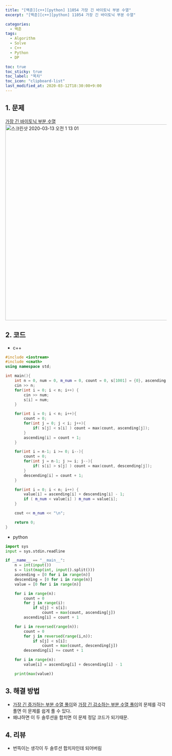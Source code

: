 ```yaml
---
title: "[백준][c++][python] 11054 가장 긴 바이토닉 부분 수열"
excerpt: "[백준][c++][python] 11054 가장 긴 바이토닉 부분 수열"

categories:
  - 백준
tags:
  - Algorithm
  - Solve
  - C++
  - Python
  - DP

toc: true
toc_sticky: true
toc_label: "목차"
toc_icon: "clipboard-list"
last_modified_at: 2020-03-12T18:30:00+9:00
---
```


## 1. 문제
[가장 긴 바이토닉 부분 수열](https://www.acmicpc.net/problem/11054)  
<img width="611" alt="스크린샷 2020-03-13 오전 1 13 01" src="https://user-images.githubusercontent.com/20227720/76542035-ca171000-64c7-11ea-8ed5-68fd0e0953f1.png">


## 2. 코드

- c++

```c++
#include <iostream>
#include <cmath>
using namespace std;

int main(){
    int n = 0, num = 0, m_num = 0, count = 0, s[1001] = {0}, ascending[1001] = {0}, descending[1001] = {0}, value[1001] = {0};
    cin >> n;
    for(int i = 0; i < n; i++) {
        cin >> num;
        s[i] = num;
    }

    for(int i = 0; i < n; i++){
        count = 0;
        for(int j = 0; j < i; j++){
            if( s[j] < s[i] ) count = max(count, ascending[j]);
        }
        ascending[i] = count + 1;
    }

    for(int i = n-1; i >= 0; i--){
        count = 0;
        for(int j = n-1; j >= i; j--){
            if( s[i] > s[j] ) count = max(count, descending[j]);
        }
        descending[i] = count + 1;
    }

    for(int i = 0; i < n; i++) {
        value[i] = ascending[i] + descending[i] - 1;
        if ( m_num < value[i] ) m_num = value[i];
    }

    cout << m_num << "\n";

    return 0;
}
```

- python

```python
import sys
input = sys.stdin.readline

if __name__ == "__main__":
    n = int(input())
    s = list(map(int, input().split()))
    ascending = [0 for i in range(n)]
    descending = [0 for i in range(n)]
    value = [0 for i in range(n)]

    for i in range(n):
        count = 0
        for j in range(i):
            if s[j] < s[i]:
                count = max(count, ascending[j])
        ascending[i] = count + 1

    for i in reversed(range(n)):
        count = 0
        for j in reversed(range(i,n)):
            if s[j] < s[i]:
                count = max(count, descending[j])
        descending[i] += count + 1

    for i in range(n):
        value[i] = ascending[i] + descending[i] - 1

    print(max(value))


```

## 3. 해결 방법

- [가장 긴 증가하는 부분 수열 풀이](https://steampower33.github.io/백준/백준-11053-가장-긴-증가하는-부분-수열/)와 [가장 긴 감소하는 부분 수열 풀이](https://steampower33.github.io/백준/백준-11722-가장-긴-감소하는-부분-수열/)의 문제를 각각 풀면 이 문제를 쉽게 풀 수 있다.
- 왜냐하면 이 두 솔루션을 합치면 이 문제 정답 코드가 되기때문.

## 4. 리뷰

- 번뜩이는 생각이 두 솔루션 합치자인데 되어버림